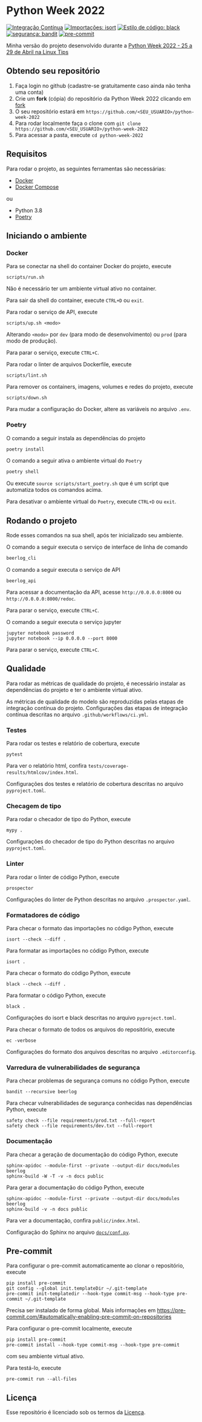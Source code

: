 # Python Week 2022

[![Integração Contínua](https://github.com/mateusoliveira43/python-week-2022/actions/workflows/ci.yml/badge.svg)](https://github.com/mateusoliveira43/python-week-2022/actions)
[![Importações: isort](https://img.shields.io/badge/%20imports-isort-%231674b1?style=flat&labelColor=ef8336)](https://pycqa.github.io/isort/)
[![Estilo de código: black](https://img.shields.io/badge/code%20style-black-000000.svg)](https://github.com/psf/black)
[![segurança: bandit](https://img.shields.io/badge/security-bandit-yellow.svg)](https://github.com/PyCQA/bandit)
[![pre-commit](https://img.shields.io/badge/pre--commit-enabled-brightgreen?logo=pre-commit&logoColor=white)](https://github.com/pre-commit/pre-commit)

Minha versão do projeto desenvolvido durante a [Python Week 2022 - 25 a 29 de Abril na Linux Tips](https://www.youtube.com/watch?v=NqUC-G_Pu-o&list=PLf-O3X2-mxDlfAv8IOfic1sHArdwrrkgh)

## Obtendo seu repositório

1. Faça login no github (cadastre-se gratuitamente caso ainda não tenha uma conta)
1. Crie um **fork** (cópia) do repositório da Python Week 2022 clicando em [fork](https://github.com/rochacbruno/python-week-2022/fork)
1. O seu repositório estará em `https://github.com/<SEU_USUARIO>/python-week-2022`
1. Para rodar localmente faça o clone com `git clone https://github.com/<SEU_USUARIO>/python-week-2022`
1. Para acessar a pasta, execute `cd python-week-2022`

## Requisitos

Para rodar o projeto, as seguintes ferramentas são necessárias:

- [Docker](https://docs.docker.com/get-docker/)
- [Docker Compose](https://docs.docker.com/compose/install/)

ou

- Python 3.8
- [Poetry](https://python-poetry.org/docs/#installation)

## Iniciando o ambiente

### Docker

Para se conectar na shell do container Docker do projeto, execute
```
scripts/run.sh
```
Não é necessário ter um ambiente virtual ativo no container.

Para sair da shell do container, execute `CTRL+D` ou `exit`.

Para rodar o serviço de API, execute
```
scripts/up.sh <modo>
```
Alterando `<modo>` por `dev` (para modo de desenvolvimento) ou `prod` (para modo de produção).

Para parar o serviço, execute `CTRL+C`.

Para rodar o linter de arquivos Dockerfile, execute
```
scripts/lint.sh
```

Para remover os containers, imagens, volumes e redes do projeto, execute
```
scripts/down.sh
```

Para mudar a configuração do Docker, altere as variáveis no arquivo `.env`.

### Poetry

O comando a seguir instala as dependências do projeto
```bash
poetry install
```

O comando a seguir ativa o ambiente virtual do `Poetry`
```bash
poetry shell
```

Ou execute `source scripts/start_poetry.sh` que é um script que automatiza todos os comandos acima.

Para desativar o ambiente virtual do `Poetry`, execute `CTRL+D` ou `exit`.

## Rodando o projeto

Rode esses comandos na sua shell, após ter inicializado seu ambiente.

O comando a seguir executa o serviço de interface de linha de comando
```bash
beerlog_cli
```

O comando a seguir executa o serviço de API
```
beerlog_api
```
Para acessar a documentação da API, acesse `http://0.0.0.0:8000` ou `http://0.0.0.0:8000/redoc`.

Para parar o serviço, execute `CTRL+C`.

O comando a seguir executa o serviço jupyter
```
jupyter notebook password
jupyter notebook --ip 0.0.0.0 --port 8000
```
Para parar o serviço, execute `CTRL+C`.

## Qualidade

Para rodar as métricas de qualidade do projeto, é necessário instalar as dependências do projeto e ter o ambiente virtual ativo.

As métricas de qualidade do modelo são reproduzidas pelas etapas de integração contínua do projeto. Configurações das etapas de integração contínua descritas no arquivo `.github/workflows/ci.yml`.

### Testes

Para rodar os testes e relatório de cobertura, execute
```
pytest
```

Para ver o relatório html, confira `tests/coverage-results/htmlcov/index.html`.

Configurações dos testes e relatório de cobertura descritas no arquivo `pyproject.toml`.

### Checagem de tipo

Para rodar o checador de tipo do Python, execute
```
mypy .
```

Configurações do checador de tipo do Python descritas no arquivo `pyproject.toml`.

### Linter

Para rodar o linter de código Python, execute
```
prospector
```

Configurações do linter de Python descritas no arquivo `.prospector.yaml`.

### Formatadores de código

Para checar o formato das importações no código Python, execute
```
isort --check --diff .
```

Para formatar as importações no código Python, execute
```
isort .
```

Para checar o formato do código Python, execute
```
black --check --diff .
```

Para formatar o código Python, execute
```
black .
```

Configurações do isort e black descritas no arquivo `pyproject.toml`.

Para checar o formato de todos os arquivos do repositório, execute
```
ec -verbose
```

Configurações do formato dos arquivos descritas no arquivo `.editorconfig`.

### Varredura de vulnerabilidades de segurança

Para checar problemas de segurança comuns no código Python, execute
```
bandit --recursive beerlog
```

Para checar vulnerabilidades de segurança conhecidas nas dependências Python, execute
```
safety check --file requirements/prod.txt --full-report
safety check --file requirements/dev.txt --full-report
```

### Documentação

Para checar a geração de documentação do código Python, execute
```
sphinx-apidoc --module-first --private --output-dir docs/modules beerlog
sphinx-build -W -T -v -n docs public
```

Para gerar a documentação do código Python, execute
```
sphinx-apidoc --module-first --private --output-dir docs/modules beerlog
sphinx-build -v -n docs public
```
Para ver a documentação, confira `public/index.html`.

Configuração do Sphinx no arquivo [`docs/conf.py`](docs/conf.py).

## Pre-commit

Para configurar o pre-commit automaticamente ao clonar o repositório, execute
```
pip install pre-commit
git config --global init.templateDir ~/.git-template
pre-commit init-templatedir --hook-type commit-msg --hook-type pre-commit ~/.git-template
```
Precisa ser instalado de forma global. Mais informações em https://pre-commit.com/#automatically-enabling-pre-commit-on-repositories

Para configurar o pre-commit localmente, execute
```
pip install pre-commit
pre-commit install --hook-type commit-msg --hook-type pre-commit
```
com seu ambiente virtual ativo.

Para testá-lo, execute
```
pre-commit run --all-files
```

## Licença

Esse repositório é licenciado sob os termos da [Licença](LICENSE).
